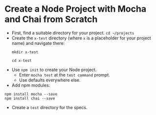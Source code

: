 Create a Node Project with Mocha and Chai from Scratch
======================================================
* First, find a suitable directory for your project.
  `cd ~/projects`
* Create the `x-test` directory (where `x` is a placeholder for your project name) and navigate there:
  ```
  mkdir x-test

  cd x-test
  ```
* Use `npm init` to create your Node project.
  * Enter `mocha test` at the `test command` prompt.
  * Use defaults everywhere else.
* Add npm modules:
```
npm install mocha --save
npm install chai --save
```
* Create a `test` directory for the specs.